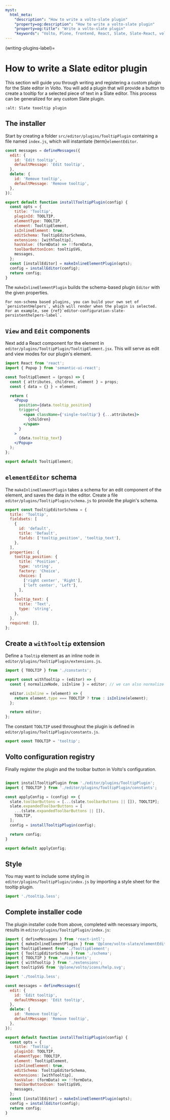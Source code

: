 ```yaml
---
myst:
  html_meta:
    "description": "How to write a volto-slate plugin"
    "property=og:description": "How to write a volto-slate plugin"
    "property=og:title": "Write a volto-slate plugin"
    "keywords": "Volto, Plone, frontend, React, Slate, Slate-React, volto-slate, plugins"
---
```


(writing-plugins-label)=

# How to write a Slate editor plugin

This section will guide you through writing and registering a custom plugin for the Slate editor in Volto.
You will add a plugin that will provide a button to create a tooltip for a selected piece of text in a Slate editor.
This process can be generalized for any custom Slate plugin.

```{image} ../../_static/tooltip_plugin.png
:alt: Slate toooltip plugin
```

## The installer

Start by creating a folder `src/editor/plugins/TooltipPlugin` containing a file named `index.js`, which will instantiate {term}`elementEditor`.

```js
const messages = defineMessages({
  edit: {
    id: 'Edit tooltip',
    defaultMessage: 'Edit tooltip',
  },
  delete: {
    id: 'Remove tooltip',
    defaultMessage: 'Remove tooltip',
  },
});

export default function installTooltipPlugin(config) {
  const opts = {
    title: 'Tooltip',
    pluginId: TOOLTIP,
    elementType: TOOLTIP,
    element: TooltipElement,
    isInlineElement: true,
    editSchema: TooltipEditorSchema,
    extensions: [withTooltip],
    hasValue: (formData) => !!formData,
    toolbarButtonIcon: tooltipSVG,
    messages,
  };
  const [installEditor] = makeInlineElementPlugin(opts);
  config = installEditor(config);
  return config;
}
```

The `makeInlineElementPlugin` builds the schema-based plugin `Editor` with the given properties.

```{note}
For non-schema based plugins, you can build your own set of `persistentHelpers`, which will render when the plugin is selected.
For an example, see {ref}`editor-configuration-slate-persistenthelpers-label`.
```

## `View` and `Edit` components

Next add a React component for the element in `editor/plugins/TooltipPlugin/TooltipElement.jsx`.
This will serve as edit and view modes for our plugin's element.

```jsx
import React from 'react';
import { Popup } from 'semantic-ui-react';

const TooltipElement = (props) => {
  const { attributes, children, element } = props;
  const { data = {} } = element;

  return (
    <Popup
      position={data.tooltip_position}
      trigger={
        <span className={'single-tooltip'} {...attributes}>
          {children}
        </span>
      }
    >
      {data.tooltip_text}
    </Popup>
  );
};

export default TooltipElement;
```

## `elementEditor` schema

The `makeInlineElementPlugin` takes a schema for an edit component of the element, and saves the data in the editor.
Create a file `editor/plugins/TooltipPlugin/schema.js` to provide the plugin's schema.

```js
export const TooltipEditorSchema = {
  title: 'Tooltip',
  fieldsets: [
    {
      id: 'default',
      title: 'Default',
      fields: ['tooltip_position', 'tooltip_text'],
    },
  ],
  properties: {
    tooltip_position: {
      title: 'Position',
      type: 'string',
      factory: 'Choice',
      choices: [
        ['right center', 'Right'],
        ['left center', 'Left'],
      ],
    },
    tooltip_text: {
      title: 'Text',
      type: 'string',
    },
  },
  required: [],
};

```

## Create a `withTooltip` extension

Define a `Tooltip` element as an inline node in `editor/plugins/TooltipPlugin/extensions.js`.

```js
import { TOOLTIP } from './constants';

export const withTooltip = (editor) => {
  const { normalizeNode, isInline } = editor; // we can also normalize plugin data here

  editor.isInline = (element) => {
    return element.type === TOOLTIP ? true : isInline(element);
  };

  return editor;
};
```

The constant `TOOLTIP` used throughout the plugin is defined in `editor/plugins/TooltipPlugin/constants.js`.

```js
export const TOOLTIP = 'tooltip';
```

## Volto configuration registry

Finally register the plugin and the toolbar button in Volto's configuration.

```js

import installTooltipPlugin from './editor/plugins/TooltipPlugin';
import { TOOLTIP } from './editor/plugins/TooltipPlugin/constants';

const applyConfig = (config) => {
  slate.toolbarButtons = [...(slate.toolbarButtons || []), TOOLTIP];
  slate.expandedToolbarButtons = [
    ...(slate.expandedToolbarButtons || []),
    TOOLTIP,
  ];
  config = installTooltipPlugin(config);

  return config;
}

export default applyConfig;
```

## Style

You may want to include some styling in `editor/plugins/TooltipPlugin/index.js` by importing a style sheet for the tooltip plugin.

```js
import './tooltip.less';
```

## Complete installer code

The plugin installer code from above, completed with necessary imports, results in `editor/plugins/TooltipPlugin/index.js`:

```js
import { defineMessages } from 'react-intl';
import { makeInlineElementPlugin } from '@plone/volto-slate/elementEditor';
import TooltipElement from './TooltipElement';
import { TooltipEditorSchema } from './schema';
import { TOOLTIP } from './constants';
import { withTooltip } from './extensions';
import tooltipSVG from '@plone/volto/icons/help.svg';

import './tooltip.less';

const messages = defineMessages({
  edit: {
    id: 'Edit tooltip',
    defaultMessage: 'Edit tooltip',
  },
  delete: {
    id: 'Remove tooltip',
    defaultMessage: 'Remove tooltip',
  },
});

export default function installTooltipPlugin(config) {
  const opts = {
    title: 'Tooltip',
    pluginId: TOOLTIP,
    elementType: TOOLTIP,
    element: TooltipElement,
    isInlineElement: true,
    editSchema: TooltipEditorSchema,
    extensions: [withTooltip],
    hasValue: (formData) => !!formData,
    toolbarButtonIcon: tooltipSVG,
    messages,
  };
  const [installEditor] = makeInlineElementPlugin(opts);
  config = installEditor(config);
  return config;
}
```
